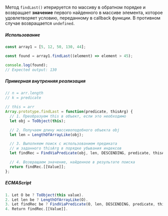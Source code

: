 Метод `findLast()` итерируется по массиву в обратном порядке и возвращает **значение** первого найденного в массиве элемента, которое удовлетворяет условию, переданному в callback функции. В противном случае возвращается `undefined`.

##### Использование

```js
const array1 = [5, 12, 50, 130, 44];

const found = array1.findLast((element) => element > 45);

console.log(found);
// Expected output: 130
```

##### Примерная внутренняя реализация

```js
// n = arr.length
// k = predicate

// this = arr
Array.prototype.findLast = function(predicate, thisArg) {
  // 1. Преобразуем this в объект, если это необходимо
  let obj = ToObject(this);

  // 2. Получаем длину массивоподобного объекта obj
  let len = LengthOfArrayLike(obj);

  // 3. Выполняем поиск с использованием предиката 
  // и заданного thisArg в порядке убывания индексов
  let findRec = FindViaPredicate(obj, len, DESCENDING, predicate, thisArg);

  // 4. Возвращаем значение, найденное в результате поиска
  return findRec.[[Value]];
};
```

##### ECMAScript

```js
1. Let O be ? ToObject(this value).
2. Let len be ? LengthOfArrayLike(O).
3. Let findRec be ? FindViaPredicate(O, len, DESCENDING, predicate, thisArg).
4. Return findRec.[[Value]].
```
